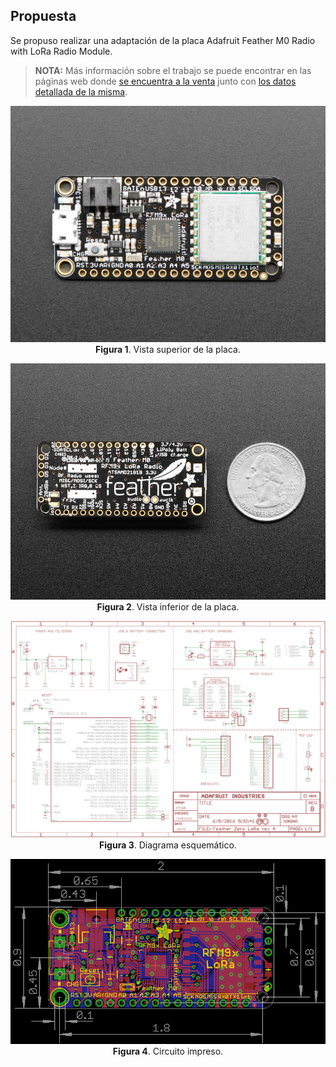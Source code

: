 ## Propuesta ##

Se propuso realizar una adaptación de la placa Adafruit Feather M0 Radio with LoRa Radio Module.

> <b>NOTA:</b> Más información sobre el trabajo se puede encontrar en las páginas web donde [se encuentra a la venta](https://www.adafruit.com/product/3178) junto con [los datos detallada de la misma](https://learn.adafruit.com/adafruit-feather-m0-radio-with-lora-radio-module/downloads).

<p align="center">
    <img src="Picture_Top_View_B.jpg"><br>
    <b>Figura 1</b>. Vista superior de la placa. 
</p>

<p align="center">
    <img src="Picture_Bottom_View_A.jpg"><br>
    <b>Figura 2</b>. Vista inferior de la placa. 
</p>

<p align="center">
    <img src="Schematic_Feather.png"><br>
    <b>Figura 3</b>. Diagrama esquemático. 
</p>

<p align="center">
    <img src="PCB_Feather.png"><br>
    <b>Figura 4</b>. Circuito impreso. 
</p>